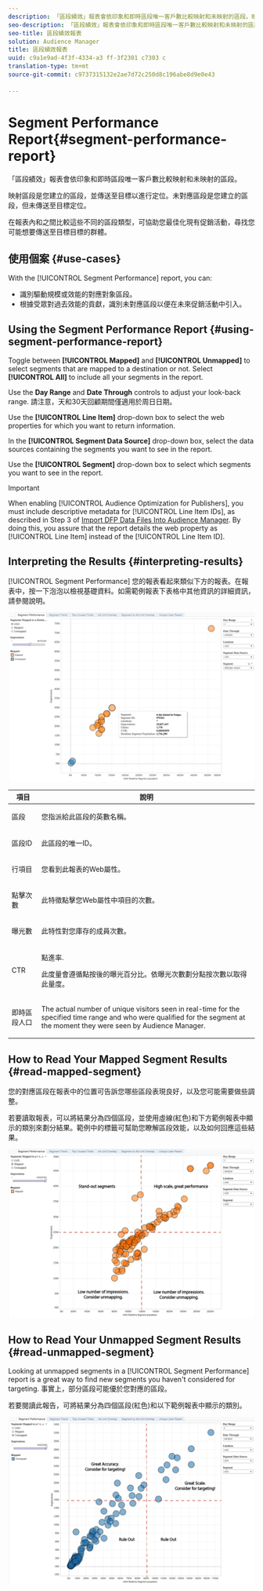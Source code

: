 ```yaml
---
description: 「區段績效」報表會依印象和即時區段唯一客戶數比較映射和未映射的區段。映射區段是您建立的區段，並傳送至目標以進行定位。未對應區段是您建立的區段，但未傳送至目標定位。在報表內和之間比較這些不同的區段類型，可協助您最佳化現有促銷活動，尋找您可能想要傳送至目標目標的群體。
seo-description: 「區段績效」報表會依印象和即時區段唯一客戶數比較映射和未映射的區段。映射區段是您建立的區段，並傳送至目標以進行定位。未對應區段是您建立的區段，但未傳送至目標定位。在報表內和之間比較這些不同的區段類型，可協助您最佳化現有促銷活動，尋找您可能想要傳送至目標目標的群體。
seo-title: 區段績效報表
solution: Audience Manager
title: 區段績效報表
uuid: c9a1e9ad-4f3f-4334-a3 ff-3f2301 c7303 c
translation-type: tm+mt
source-git-commit: c9737315132e2ae7d72c250d8c196abe8d9e0e43

---
```



# Segment Performance Report{#segment-performance-report}

「區段績效」報表會依印象和即時區段唯一客戶數比較映射和未映射的區段。

映射區段是您建立的區段，並傳送至目標以進行定位。未對應區段是您建立的區段，但未傳送至目標定位。

在報表內和之間比較這些不同的區段類型，可協助您最佳化現有促銷活動，尋找您可能想要傳送至目標目標的群體。

## 使用個案 {#use-cases}

With the [!UICONTROL Segment Performance] report, you can:

* 識別驅動規模或效能的對應對象區段。
* 根據受眾對過去效能的貢獻，識別未對應區段以便在未來促銷活動中引入。

## Using the Segment Performance Report {#using-segment-performance-report}

Toggle between **[!UICONTROL Mapped]** and **[!UICONTROL Unmapped]** to select segments that are mapped to a destination or not. Select **[!UICONTROL All]** to include all your segments in the report.

Use the **Day Range** and **Date Through** controls to adjust your look-back range. 請注意，天和30天回顧期間僅適用於周日日期。

Use the **[!UICONTROL Line Item]** drop-down box to select the web properties for which you want to return information.

In the **[!UICONTROL Segment Data Source]** drop-down box, select the data sources containing the segments you want to see in the report.

Use the **[!UICONTROL Segment]** drop-down box to select which segments you want to see in the report.

>[!IMPORTANT]
>
>When enabling [!UICONTROL Audience Optimization for Publishers], you must include descriptive metadata for [!UICONTROL Line Item IDs], as described in Step 3 of [Import DFP Data Files Into Audience Manager](../../../reporting/audience-optimization-reports/aor-publishers/import-dfp.md). By doing this, you assure that the report details the web property as [!UICONTROL Line Item] instead of the [!UICONTROL Line Item ID].

## Interpreting the Results {#interpreting-results}

[!UICONTROL Segment Performance] 您的報表看起來類似下方的報表。在報表中，按一下泡泡以檢視基礎資料。如需範例報表下表格中其他資訊的詳細資訊，請參閱說明。

![](assets/publisher_segment_performance.png)

<table id="table_AFE2540583C34835B04584693ADFD26A"> 
 <thead> 
  <tr> 
   <th colname="col1" class="entry"> 項目 </th> 
   <th colname="col2" class="entry"> 說明 </th> 
  </tr>
 </thead>
 <tbody> 
  <tr> 
   <td colname="col1"> <p>區段 </p> </td> 
   <td colname="col2"> <p>您指派給此區段的英數名稱。 </p> </td> 
  </tr> 
  <tr> 
   <td colname="col1"> <p>區段ID </p> </td> 
   <td colname="col2"> <p>此區段的唯一ID。 </p> </td> 
  </tr> 
  <tr> 
   <td colname="col1"> <p>行項目 </p> </td> 
   <td colname="col2"> <p>您看到此報表的Web屬性。 </p> </td> 
  </tr> 
  <tr> 
   <td colname="col1"> <p>點擊次數 </p> </td> 
   <td colname="col2"> <p>此特徵點擊您Web屬性中項目的次數。 </p> </td> 
  </tr> 
  <tr> 
   <td colname="col1"> <p>曝光數 </p> </td> 
   <td colname="col2"> <p>此特性對您庫存的成員次數。 </p> </td> 
  </tr> 
  <tr> 
   <td colname="col1"> <p>CTR </p> </td> 
   <td colname="col2"> <p>點進率. </p> <p>此度量會遵循點按後的曝光百分比。依曝光次數劃分點按次數以取得此量度。 </p> </td> 
  </tr> 
  <tr> 
   <td colname="col1"> <p>即時區段人口 </p> </td> 
   <td colname="col2"> <p>The actual number of unique visitors seen in real-time for the specified time range and who were qualified for the segment at the moment they were seen by <span class="keyword"> Audience Manager</span>. </p> </td> 
  </tr> 
 </tbody> 
</table>

## How to Read Your Mapped Segment Results {#read-mapped-segment}

您的對應區段在報表中的位置可告訴您哪些區段表現良好，以及您可能需要做些調整。

若要讀取報表，可以將結果分為四個區段，並使用虛線(紅色)和下方範例報表中顯示的類別來劃分結果。範例中的標籤可幫助您瞭解區段效能，以及如何回應這些結果。

![](assets/publisher_segment_performance_mapped.png)

## How to Read Your Unmapped Segment Results {#read-unmapped-segment}

Looking at unmapped segments in a [!UICONTROL Segment Performance] report is a great way to find new segments you haven't considered for targeting. 事實上，部分區段可能優於您對應的區段。

若要閱讀此報告，可將結果分為四個區段(紅色)和以下範例報表中顯示的類別。

![](assets/publisher_segment_performance_unmapped.png)
